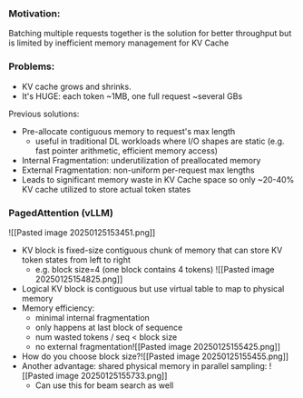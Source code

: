 
### Motivation:
Batching multiple requests together is the solution for better throughput but is limited by inefficient memory management for KV Cache

### Problems: 
- KV cache grows and shrinks. 
- It's HUGE: each token ~1MB, one full request ~several GBs

Previous solutions: 
- Pre-allocate contiguous memory to request's max length
	- useful in traditional DL workloads where I/O shapes are static (e.g. fast pointer arithmetic, efficient memory access)
- Internal Fragmentation: underutilization of preallocated memory
- External Fragmentation: non-uniform per-request max lengths
- Leads to significant memory waste in KV Cache space so only ~20-40% KV cache utilized to store actual token states

### PagedAttention (vLLM)
![[Pasted image 20250125153451.png]]
- KV block is fixed-size contiguous chunk of memory that can store KV token states from left to right
	- e.g. block size=4 (one block contains 4 tokens)
![[Pasted image 20250125154825.png]]
- Logical KV block is contiguous but use virtual table to map to physical memory
- Memory efficiency: 
	- minimal internal fragmentation
	- only happens at last block of sequence
	- num wasted tokens / seq < block size
	- no external fragmentation![[Pasted image 20250125155425.png]]
- How do you choose block size?![[Pasted image 20250125155455.png]]
- Another advantage: shared physical memory in parallel sampling: ![[Pasted image 20250125155733.png]]
	- Can use this for beam search as well